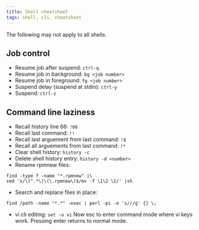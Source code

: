 ```yaml
---
title: Shell cheatsheet
tags: shell, cli, cheatsheet
---
```


The following may not apply to all shells.

## Job control
- Resume job after suspend: ```ctrl-q```
- Resume job in background: ```bg <job number>```
- Resume job in foreground: ```fg <job number>```
- Suspend delay (suspend at stdin): ```ctrl-y```
- Suspend:  ```ctrl-z```

## Command line laziness

- Recall history line 66: ```!66```
- Recall last command: ```!!```
- Recall last arguement from last command: ```!$```
- Recall all arguements from last command: ```!*```
- Clear shell history: ```history -c```
- Delete shell history entry: ```history -d <number>```
- Rename rpmnew files:
```
find -type f -name "*.rpmnew" |\
sed 's/\(^.*\)\(\.rpmnew\)$/mv -f \1\2 \1/' |sh
```
- Search and replace files in place:
```
find /path -name "*.*" -exec | perl -pi -e 's///g' {} \;
```
- vi cli editing: ```set -o vi``` Now esc to enter command mode where vi keys
  work. Pressing enter returns to normal mode.
